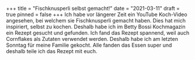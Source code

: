 +++
title = "Fischknusperli selbst gemacht!"
date = "2021-03-11"
draft = true
pinned = false
+++
Ich habe vor längerer Zeit ein YouTube Koch-Video angesehen, bei welchem sie Fischknusperli gemacht haben.         Dies hat mich inspiriert, selbst zu kochen. Deshalb habe ich im Betty Bossi Kochmagazin ein Rezept gesucht und gefunden. Ich fand das Rezept spannend, weil auch Cornflakes als Zutaten verwendet werden. Deshalb habe ich        am letzten Sonntag für meine Familie gekocht. Alle fanden das Essen super und deshalb teile ich das Rezept mit euch.